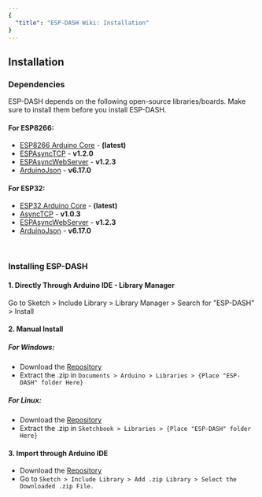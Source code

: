 ```yaml
---
{
  "title": "ESP-DASH Wiki: Installation"
}
---
```

## Installation

### Dependencies
ESP-DASH depends on the following open-source libraries/boards. Make sure to install them before you install ESP-DASH.

#### For ESP8266:
- [ESP8266 Arduino Core](https://github.com/esp8266/Arduino) - **(latest)**
- [ESPAsyncTCP](https://github.com/me-no-dev/ESPAsyncTCP) - **v1.2.0**
- [ESPAsyncWebServer](https://github.com/me-no-dev/ESPAsyncWebServer) - **v1.2.3**
- [ArduinoJson](https://github.com/bblanchon/ArduinoJson) - **v6.17.0**

#### For ESP32:
- [ESP32 Arduino Core](https://github.com/espressif/arduino-esp32) - **(latest)**
- [AsyncTCP](https://github.com/me-no-dev/AsyncTCP) - **v1.0.3**
- [ESPAsyncWebServer](https://github.com/me-no-dev/ESPAsyncWebServer) - **v1.2.3**
- [ArduinoJson](https://github.com/bblanchon/ArduinoJson) - **v6.17.0**

<br>

### Installing ESP-DASH 

#### 1. Directly Through Arduino IDE - Library Manager

Go to Sketch > Include Library > Library Manager > Search for "ESP-DASH" > Install


#### 2. Manual Install

##### For Windows:
- Download the [Repository](https://github.com/ayushsharma82/ESP-DASH/archive/master.zip)
- Extract the .zip in `Documents > Arduino > Libraries > {Place "ESP-DASH" folder Here}`

##### For Linux:
- Download the [Repository](https://github.com/ayushsharma82/ESP-DASH/archive/master.zip) 
- Extract the .zip in `Sketchbook > Libraries > {Place "ESP-DASH" folder Here}`


#### 3. Import through Arduino IDE

- Download the [Repository](https://github.com/ayushsharma82/ESP-DASH/archive/master.zip)
- Go to `Sketch > Include Library > Add .zip Library > Select the Downloaded .zip File.`
